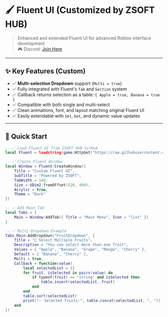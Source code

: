 # 🖌️ Fluent UI (Customized by ZSOFT HUB)
> Enhanced and extended Fluent UI for advanced Roblox interface development  
> 🎮 Discord: [Join Here](https://discord.gg/DNbasfkB9b)

---

## ✨ Key Features (Custom)

- ✅ **Multi-selection Dropdown** support (`Multi = true`)
- ✅ Fully integrated with Fluent's `Tab` and `Section` system
- ✅ Callback returns selection as a table: `{ Apple = true, Banana = true }`
- ✅ Compatible with both single and multi-select
- ✅ Clean animations, font, and layout matching original Fluent UI
- ✅ Easily extendable with `Set`, `Get`, and dynamic value updates

---

## 🚀 Quick Start

```lua
-- ✅ Load Fluent UI from ZSOFT HUB GitHub
local Fluent = loadstring(game:HttpGet("https://raw.githubusercontent.com/Lego-Logo/Fluent/main/main.lua"))()

-- ✅ Create Fluent Window
local Window = Fluent:CreateWindow({
    Title = "Custom Fluent UI",
    SubTitle = "Powered by ZSOFT",
    TabWidth = 140,
    Size = UDim2.fromOffset(520, 400),
    Acrylic = true,
    Theme = "Dark"
})

-- ✅ Add Main Tab
local Tabs = {
    Main = Window:AddTab({ Title = "Main Menu", Icon = "list" })
}

-- ✅ Multi Dropdown Example
Tabs.Main:AddDropdown("FruitDropdown", {
    Title = "🍉 Select Multiple Fruits",
    Description = "You can select more than one fruit",
    Values = { "Apple", "Banana", "Grape", "Mango", "Cherry" },
    Default = { "Banana", "Cherry" },
    Multi = true,
    Callback = function(value)
        local selectedList = {}
        for fruit, isSelected in pairs(value) do
            if typeof(fruit) == "string" and isSelected then
                table.insert(selectedList, fruit)
            end
        end
        table.sort(selectedList)
        print("✅ Selected fruits:", table.concat(selectedList, ", "))
    end
})
